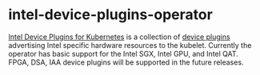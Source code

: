 # intel-device-plugins-operator

[Intel Device Plugins for Kubernetes](https://github.com/intel/intel-technology-enabling-for-openshift) is a collection of
[device plugins](https://kubernetes.io/docs/concepts/extend-kubernetes/compute-storage-net/device-plugins/) advertising Intel specific hardware resources
to the kubelet. Currently the operator has basic support for the Intel SGX, Intel GPU, and Intel QAT. FPGA, DSA, IAA device plugins will be supported in the future releases.
